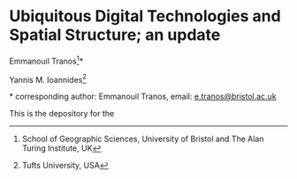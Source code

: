# Ubiquitous Digital Technologies and Spatial Structure; an update

Emmanouil Tranos[^1]*

Yannis M. Ioannides[^2]

[^1]: School of Geographic Sciences, University of Bristol and The Alan Turing Institute, UK

[^2]: Tufts University, USA

\* corresponding author: Emmanouil Tranos, email: e.tranos@bristol.ac.uk

This is the depository for the 